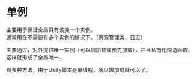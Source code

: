 # 单例

主要用于保证全局只有该类一个实例。  
通常用在不需要有多个实例的情况下。（资源管理类，日志）

主要通过，对外提供唯一实例（可以懒加载或预先加载），并且私有化构造函数，这样就形成了全局唯一。

有多种方法，由于Unity脚本是单线程，所以懒加载就可以了。
